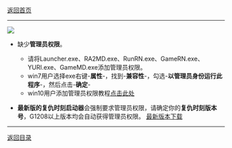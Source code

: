 [返回首页](/index.md)

***

![](./FATAL.png)
 
 - 缺少**管理员权限**。


   - 请将Launcher.exe、RA2MD.exe、RunRN.exe、GameRN.exe、YURI.exe、GameMD.exe添加管理员权限。
   - win7用户选择exe右键-**属性**-，找到-**兼容性**-，勾选-**以管理员身份运行此程序**-，然后点击-**确定**-
   - win10用户添加管理员权限教程[点击此处](https://jingyan.baidu.com/article/93f9803f4e8a58e0e46f55db.html)

 - **最新版的复仇时刻启动器**会强制要求管理员权限，请确定你的**复仇时刻版本号**，G1208以上版本均会自动获得管理员权限。  [最新版本下载](最新版本下载.md)





***

[返回目录](/QuestionNAnswer/index.md)

